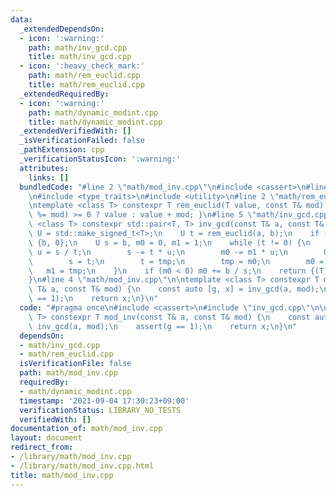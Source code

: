 ```yaml
---
data:
  _extendedDependsOn:
  - icon: ':warning:'
    path: math/inv_gcd.cpp
    title: math/inv_gcd.cpp
  - icon: ':heavy_check_mark:'
    path: math/rem_euclid.cpp
    title: math/rem_euclid.cpp
  _extendedRequiredBy:
  - icon: ':warning:'
    path: math/dynamic_modint.cpp
    title: math/dynamic_modint.cpp
  _extendedVerifiedWith: []
  _isVerificationFailed: false
  _pathExtension: cpp
  _verificationStatusIcon: ':warning:'
  attributes:
    links: []
  bundledCode: "#line 2 \"math/mod_inv.cpp\"\n#include <cassert>\n#line 2 \"math/inv_gcd.cpp\"\
    \n#include <type_traits>\n#include <utility>\n#line 2 \"math/rem_euclid.cpp\"\n\
    \ntemplate <class T> constexpr T rem_euclid(T value, const T& mod) { return (value\
    \ %= mod) >= 0 ? value : value + mod; }\n#line 5 \"math/inv_gcd.cpp\"\n\ntemplate\
    \ <class T> constexpr std::pair<T, T> inv_gcd(const T& a, const T& b) {\n    using\
    \ U = std::make_signed_t<T>;\n    U t = rem_euclid(a, b);\n    if (t == 0) return\
    \ {b, 0};\n    U s = b, m0 = 0, m1 = 1;\n    while (t != 0) {\n        const U\
    \ u = s / t;\n        s -= t * u;\n        m0 -= m1 * u;\n        U tmp = s;\n\
    \        s = t;\n        t = tmp;\n        tmp = m0;\n        m0 = m1;\n     \
    \   m1 = tmp;\n    }\n    if (m0 < 0) m0 += b / s;\n    return {(T)s, (T)m0};\n\
    }\n#line 4 \"math/mod_inv.cpp\"\n\ntemplate <class T> constexpr T mod_inv(const\
    \ T& a, const T& mod) {\n    const auto [g, x] = inv_gcd(a, mod);\n    assert(g\
    \ == 1);\n    return x;\n}\n"
  code: "#pragma once\n#include <cassert>\n#include \"inv_gcd.cpp\"\n\ntemplate <class\
    \ T> constexpr T mod_inv(const T& a, const T& mod) {\n    const auto [g, x] =\
    \ inv_gcd(a, mod);\n    assert(g == 1);\n    return x;\n}\n"
  dependsOn:
  - math/inv_gcd.cpp
  - math/rem_euclid.cpp
  isVerificationFile: false
  path: math/mod_inv.cpp
  requiredBy:
  - math/dynamic_modint.cpp
  timestamp: '2021-09-04 17:30:23+09:00'
  verificationStatus: LIBRARY_NO_TESTS
  verifiedWith: []
documentation_of: math/mod_inv.cpp
layout: document
redirect_from:
- /library/math/mod_inv.cpp
- /library/math/mod_inv.cpp.html
title: math/mod_inv.cpp
---
```

